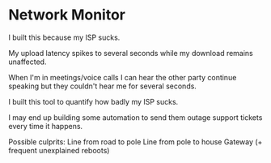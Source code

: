 # Network Monitor

I built this because my ISP sucks.

My upload latency spikes to several seconds while my download remains unaffected.

When I'm in meetings/voice calls I can hear the other party continue speaking but they couldn't hear me for several seconds.

I built this tool to quantify how badly my ISP sucks.

I may end up building some automation to send them outage support tickets every time it happens.

Possible culprits:
Line from road to pole
Line from pole to house
Gateway (+ frequent unexplained reboots)
